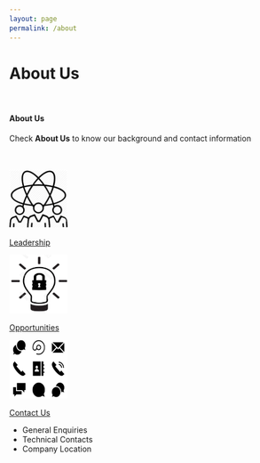 ```yaml
---
layout: page
permalink: /about
---
```


<div class="hero--about">
   <div class="hero__wrap">
      <h1 class="hero__title">About Us</h1>
   </div>
</div>
<br>
<article class="new">
   <div>
      <content>
      </content>
   </div>
   <div>
      <content>
      </content>
   </div>
   <h4>About Us</h4>
   <p>Check <strong>About Us</strong> to know our background and contact information</p>
   <br>
   <br>
   <div class="container">
      <div class="row">
         <div class="col-sm">
            <a href="{{ site.baseurl }}{% link _pages/about/leadership.md %}" class="link-block">
               <img class="mx-auto d-block image" src="/assets/home/leadership.png" style="width:105px;height:105px;">
               <p class="text-center"> Leadership</p>
            </a>
         </div>
         <div class="col-sm">
            <a href="{{ site.baseurl }}{% link _pages/about/opportunities.md %}" class="link-block">
               <img class="mx-auto d-block image" src="/assets/home/opportunities.png" style="width:105px;height:105px;transform:rotate(180deg);">
               <p class="text-center"> Opportunities</p>
            </a>
         </div>
         <div class="col-sm">
            <a href="{{ site.baseurl }}{% link _pages/about/contact.md %}" class="link-block">
               <img class="mx-auto d-block image" src="/assets/home/contact_us.png" style="width:105px;height:105px;transform:rotate(180deg);">
               <p class="text-center"> Contact Us</p>
            </a>
            <ul>
               <li>General Enquiries</li>
               <li>Technical Contacts</li>
               <li>Company Location</li>
            </ul>
         </div>
      </div>
   </div>
